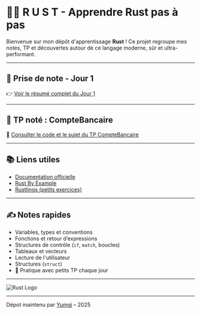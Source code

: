 # 🦀✨ R U S T - Apprendre Rust pas à pas

Bienvenue sur mon dépôt d'apprentissage **Rust** ! Ce projet regroupe mes notes, TP et découvertes autour de ce langage moderne, sûr et ultra-performant.

---

## 📖 Prise de note - Jour 1

👉 [Voir le résumé complet du Jour 1](https://github.com/Yumgi/RUST/blob/main/Jour_1/README.md)

---

## 📝 TP noté : CompteBancaire

🔗 [Consulter le code et le sujet du TP CompteBancaire](https://github.com/Yumgi/RUST/tree/main/Jour_1/CompteBancaire)

---

## 📚 Liens utiles

- [Documentation officielle](https://www.rust-lang.org/fr/learn)
- [Rust By Example](https://doc.rust-lang.org/rust-by-example/)
- [Rustlings (petits exercices)](https://github.com/rust-lang/rustlings)

---

## ✍️ Notes rapides

- Variables, types et conventions
- Fonctions et retour d’expressions
- Structures de contrôle (`if`, `match`, boucles)
- Tableaux et vecteurs
- Lecture de l'utilisateur
- Structures (`struct`)
- 💼 Pratique avec petits TP chaque jour

---

![Rust Logo](https://www.rust-lang.org/static/images/rust-logo-blk.svg)

---

Dépot maintenu par [Yumgi](https://github.com/Yumgi) – 2025
